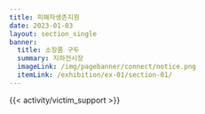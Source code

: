 ```yaml
---
title: 피해자생존지원
date: 2023-01-03
layout: section_single
banner:
  title: 소장품 구두
  summary: 지하전시장
  imageLink: /img/pagebanner/connect/notice.png
  itemLink: /exhibition/ex-01/section-01/
---
```


{{< activity/victim_support >}}